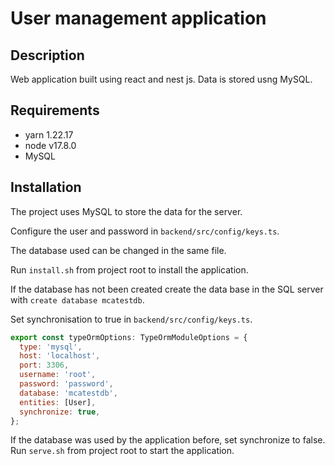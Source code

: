 # User management application

## Description

Web application built using react and nest js. Data is stored usng MySQL.


## Requirements

 * yarn 1.22.17
 * node v17.8.0
 * MySQL

## Installation

The project uses MySQL to store the data for the server.

Configure the user and password in `backend/src/config/keys.ts`.

The database used can be changed in the same file.

Run `install.sh` from project root to install the application.


If the database has not been created create the data base in the SQL server with `create database mcatestdb`.

Set synchronisation to true in `backend/src/config/keys.ts`.

```javascript
export const typeOrmOptions: TypeOrmModuleOptions = {
  type: 'mysql',
  host: 'localhost',
  port: 3306,
  username: 'root',
  password: 'password',
  database: 'mcatestdb',
  entities: [User],
  synchronize: true,
};
```

If the database was used by the application before, set synchronize to false.
Run `serve.sh` from project root to start the application.


